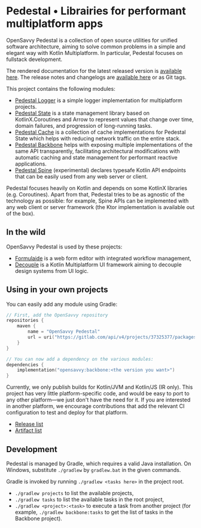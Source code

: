 # Pedestal • Librairies for performant multiplatform apps

OpenSavvy Pedestal is a collection of open source utilities for unified software architecture, aiming to solve common problems in a simple and elegant way with Kotlin Multiplatform.
In particular, Pedestal focuses on fullstack development.

The rendered documentation for the latest released version is [available here](https://opensavvy.gitlab.io/pedestal/documentation/).
The release notes and changelogs are [available here](https://gitlab.com/opensavvy/pedestal/-/releases) or as Git tags.

This project contains the following modules:

- [Pedestal Logger](logger/README.md) is a simple logger implementation for multiplatform projects.
- [Pedestal State](state/README.md) is a state management library based on KotlinX.Coroutines and Arrow to represent values that change over time, domain failures, and progression of long-running tasks.
- [Pedestal Cache](cache/README.md) is a collection of cache implementations for Pedestal State which helps with reducing network traffic on the entire stack.
- [Pedestal Backbone](backbone/README.md) helps with exposing multiple implementations of the same API transparently, facilitating architectural modifications with automatic caching and state management for performant reactive applications.
- [Pedestal Spine](spine/README.md) (experimental) declares typesafe Kotlin API endpoints that can be easily used from any web server or client.

Pedestal focuses heavily on Kotlin and depends on some KotlinX libraries (e.g. Coroutines).
Apart from that, Pedestal tries to be as agnostic of the technology as possible: for example, Spine APIs can be implemented with any web client or server framework (the Ktor implementation is available out of the box).

## In the wild

OpenSavvy Pedestal is used by these projects:

- [Formulaide](https://gitlab.com/opensavvy/formulaide) is a web form editor with integrated workflow management,
- [Decouple](https://gitlab.com/opensavvy/decouple) is a Kotlin Multiplatform UI framework aiming to decouple design systems from UI logic.

## Using in your own projects

You can easily add any module using Gradle:

```kotlin
// First, add the OpenSavvy repository
repositories {
	maven {
		name = "OpenSavvy Pedestal"
		url = uri("https://gitlab.com/api/v4/projects/37325377/packages/maven")
	}
}

// You can now add a dependency on the various modules:
dependencies {
	implementation("opensavvy:backbone:<the version you want>")
}
```

Currently, we only publish builds for Kotlin/JVM and Kotlin/JS (IR only).
This project has very little platform-specific code, and would be easy to port to any other platform—we just don't have the need for it.
If you are interested in another platform, we encourage contributions that add the relevant CI configuration to test and deploy for that platform.

- [Release list](https://gitlab.com/opensavvy/pedestal/-/releases)
- [Artifact list](https://gitlab.com/opensavvy/pedestal/-/packages)

## Development

Pedestal is managed by Gradle, which requires a valid Java installation.
On Windows, substitute `./gradlew` by `gradlew.bat` in the given commands.

Gradle is invoked by running `./gradlew <tasks here>` in the project root.

- `./gradlew projects` to list the available projects,
- `./gradlew tasks` to list the available tasks in the root project,
- `./gradlew <project>:<task>` to execute a task from another project (for example, `./gradlew backbone:tasks` to get the list of tasks in the Backbone project).
